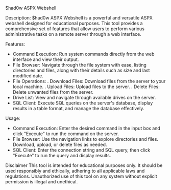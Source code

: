 $had0w ASPX Webshell

Description: $had0w ASPX Webshell is a powerful and versatile ASPX webshell designed for educational purposes. This tool provides a comprehensive set of features that allow users to perform various administrative tasks on a remote server through a web interface.

Features:
- Command Execution: Run system commands directly from the web interface and view their output.
- File Browser: Navigate through the file system with ease, listing directories and files, along with their details such as size and last modified date.
- File Operations:
       . Download Files: Download files from the server to your local machine.
       . Upload Files: Upload files to the server.
       . Delete Files: Delete unwanted files from the server.
- Drive List: View and navigate through available drives on the server.
- SQL Client: Execute SQL queries on the server's database, display results in a table format, and manage the database effectively.

Usage:
- Command Execution: Enter the desired command in the input box and click "Execute" to run the command on the server.
- File Browser: Use the navigation links to explore directories and files. Download, upload, or delete files as needed.
- SQL Client: Enter the connection string and SQL query, then click "Execute" to run the query and display results.

Disclaimer
This tool is intended for educational purposes only. It should be used responsibly and ethically, adhering to all applicable laws and regulations. Unauthorized use of this tool on any system without explicit permission is illegal and unethical.
